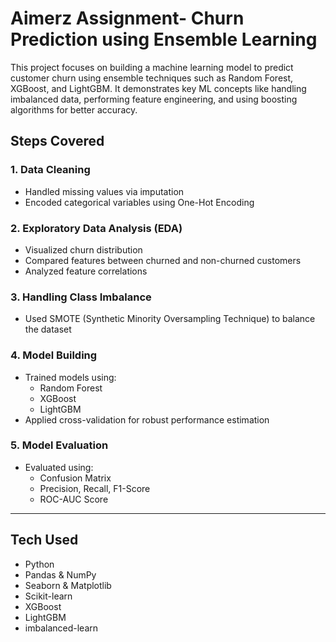 #  Aimerz Assignment- Churn Prediction using Ensemble Learning

This project focuses on building a machine learning model to predict customer churn using ensemble techniques such as Random Forest, XGBoost, and LightGBM. It demonstrates key ML concepts like handling imbalanced data, performing feature engineering, and using boosting algorithms for better accuracy.


##  Steps Covered

### 1. **Data Cleaning**
- Handled missing values via imputation
- Encoded categorical variables using One-Hot Encoding

### 2. **Exploratory Data Analysis (EDA)**
- Visualized churn distribution
- Compared features between churned and non-churned customers
- Analyzed feature correlations

### 3. **Handling Class Imbalance**
- Used SMOTE (Synthetic Minority Oversampling Technique) to balance the dataset

### 4. **Model Building**
- Trained models using:
  - Random Forest
  - XGBoost
  - LightGBM
- Applied cross-validation for robust performance estimation

### 5. **Model Evaluation**
- Evaluated using:
  - Confusion Matrix
  - Precision, Recall, F1-Score
  - ROC-AUC Score

---

##  Tech Used
- Python
- Pandas & NumPy
- Seaborn & Matplotlib
- Scikit-learn
- XGBoost
- LightGBM
- imbalanced-learn
